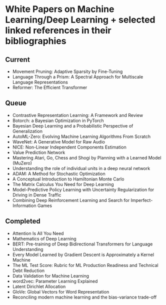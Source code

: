 # White Papers on Machine Learning/Deep Learning + selected linked references in their bibliographies

## Current
* Movement Pruning: Adaptive Sparsity by Fine-Tuning
* Language Through a Prism: A Spectral Approach for Multiscale Language Representations
* Reformer: The Efficient Transformer

## Queue
* Contrastive Representation Learning: A Framework and Review
* Botorch: a Bayesian Optimization in PyTorch
* Bayesian Deep Learning and a Probabilistic Perspective of Generalization
* AutoML-Zero: Evolving Machine Learning Algorithms From Scratch
* WaveNet: A Generative Model for Raw Audio
* NICE: Non-Linear Independent Components Estimation
* Value Prediction Network
* Mastering Atari, Go, Chess and Shogi by Planning with a Learned Model (MuZero)
* Understanding the role of individual units in a deep neural network
* ADAM: A Method for Stochastic Optimization
* A Conceptual Introduction to Hamiltonian Monte Carlo
* The Matrix Calculus You Need for Deep Learning
* Model-Predictive Policy Learning with Uncertainty Regularization for Driving in Dense Traffic
* Combining Deep Reinforcement Learning and Search for Imperfect-Information Games

## Completed
* Attention Is All You Need
* Mathematics of Deep Learning
* BERT: Pre-training of Deep Bidirectional Transformers for Language Understanding
* Every Model Learned by Gradient Descent is Approximately a Kernel Machine
* The ML Test Score: Rubric for ML Production Readiness and Technical Debt Reduction
* Data Validation for Machine Learning
* word2vec: Parameter Learning Explained
* Latent Dirichlet Allocation
* GloVe: Global Vectors for Word Representation
* Reconciling modern machine learning and the bias-variance trade-off